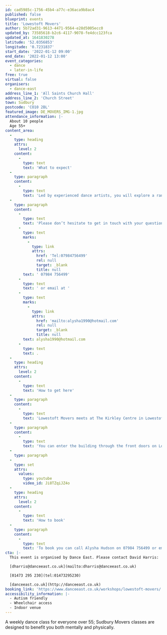 ```yaml
---
id: cad5985c-1756-45b4-a77c-e36aca9b8ac4
published: false
blueprint: events
title: 'Lowestoft Movers'
author: 5b72ad31-9613-4471-9564-e28d5005ecc0
updated_by: 73585618-b2c6-4117-9078-fe4dcc123fca
updated_at: 1641830278
latitude: '52.0356853'
longitude: '0.7231837'
start_date: '2022-01-12 09:00'
end_date: '2022-01-12 13:00'
event_categories:
  - dance
  - later-in-life
free: true
virtual: false
organisers:
  - dance-east
address_line_1: 'All Saints Church Hall'
address_line_2: 'Church Street'
town: Sudbury
postcode: 'CO10 2BL'
featured_image: DE_MOVERS_IMG-1.jpg
attendance_information: |-
  About 10 people
  Age 55+
content_area:
  -
    type: heading
    attrs:
      level: 2
    content:
      -
        type: text
        text: 'What to expect'
  -
    type: paragraph
    content:
      -
        type: text
        text: 'Led by experienced dance artists, you will explore a range of taught and improvisational exercises to get your body moving, have a chance to socialise, and – most importantly – have fun!'
  -
    type: paragraph
    content:
      -
        type: text
        text: 'Please don’t hesitate to get in touch with your questions or concerns. You can call our organiser Alysha Hudson on'
      -
        type: text
        marks:
          -
            type: link
            attrs:
              href: 'Tel:07984756499'
              rel: null
              target: _blank
              title: null
        text: ' 07984 756499'
      -
        type: text
        text: ' or email at '
      -
        type: text
        marks:
          -
            type: link
            attrs:
              href: 'mailto:alysha1990@hotmail.com'
              rel: null
              target: _blank
              title: null
        text: alysha1990@hotmail.com
      -
        type: text
        text: .
  -
    type: heading
    attrs:
      level: 2
    content:
      -
        type: text
        text: 'How to get here'
  -
    type: paragraph
    content:
      -
        type: text
        text: 'Lowestoft Movers meets at The Kirkley Centre in Lowestoft on 154 London Rd S.'
  -
    type: paragraph
    content:
      -
        type: text
        text: 'You can enter the building through the front doors on London Road South, which are are also suitable for the those with accessibility needs.'
  -
    type: paragraph
  -
    type: set
    attrs:
      values:
        type: youtube
        video_id: Ji8TZqiJZ4o
  -
    type: heading
    attrs:
      level: 2
    content:
      -
        type: text
        text: 'How to book'
  -
    type: paragraph
    content:
      -
        type: text
        text: 'To book you can call Alysha Hudson on 07984 756499 or email at alysha1990@hotmail.com.'
cta: |-
  This event is organised by Dance East. Please contact David Harris:

  [dharris@danceeast.co.uk](mailto:dharris@danceeast.co.uk)

  [01473 295 230](tel:01473295230)

  [danceeast.co.uk](http://danceeast.co.uk)
booking_link: 'https://www.danceeast.co.uk/workshops/lowestoft-movers/'
accessibility_information: |-
  - Autism friendly
  - Wheelchair access
  - Indoor venue
---
```

A weekly dance class for everyone over 55; Sudbury Movers classes are designed to benefit you both mentally and physically.
